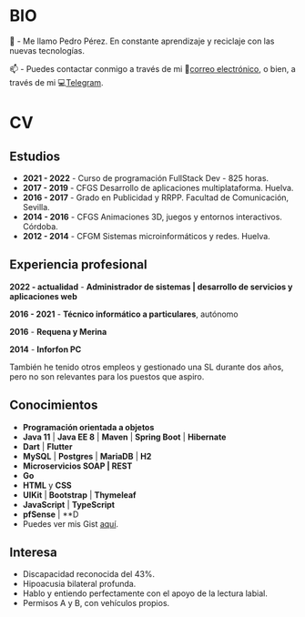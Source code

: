 # BIO
👋 - Me llamo Pedro Pérez. En constante aprendizaje y reciclaje con las nuevas tecnologías.

📫 - Puedes contactar conmigo a través de mi 📧[correo electrónico](mailto:pedro@zepyrshut.com), o bien, a través de mi 💻[Telegram](https://t.me/zepyr).

# CV
## Estudios

 - **2021 - 2022** - Curso de programación FullStack Dev - 825 horas.
 - **2017 - 2019** - CFGS Desarrollo de aplicaciones multiplataforma. Huelva.
 - **2016 - 2017** - Grado en Publicidad y RRPP. Facultad de Comunicación, Sevilla.
 - **2014 - 2016** - CFGS Animaciones 3D, juegos y entornos interactivos. Córdoba.
 - **2012 - 2014** - CFGM Sistemas microinformáticos y redes. Huelva.

## Experiencia profesional

**2022 - actualidad** - **Administrador de sistemas | desarrollo de servicios y aplicaciones web**

**2016 - 2021** - **Técnico informático a particulares**, autónomo

**2016** - **Requena y Merina**

**2014** - **Inforfon PC**

También he tenido otros empleos y gestionado una SL durante dos años, pero no son relevantes para los puestos que aspiro.

## Conocimientos

 - **Programación orientada a objetos**
 - **Java 11** | **Java EE 8** | **Maven** | **Spring Boot** | **Hibernate**
 - **Dart** | **Flutter**
 - **MySQL** | **Postgres** | **MariaDB** | **H2**
 - **Microservicios SOAP | REST**
 - **Go**
 - **HTML** y **CSS**
 - **UIKit** | **Bootstrap** | **Thymeleaf**
 - **JavaScript** | **TypeScript**
 - **pfSense** | **D
 - Puedes ver mis Gist [aquí](https://gist.github.com/zepyrshut).

## Interesa

 - Discapacidad reconocida del 43%. 
 - Hipoacusia bilateral profunda. 
 - Hablo y entiendo perfectamente con el apoyo de la lectura labial.
 - Permisos A y B, con vehículos propios.

